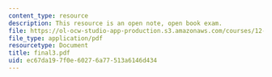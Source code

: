 ```yaml
---
content_type: resource
description: This resource is an open note, open book exam.
file: https://ol-ocw-studio-app-production.s3.amazonaws.com/courses/12-109-petrology-fall-2005/ec67da197f0e60276a77513a6146d434_final3.pdf
file_type: application/pdf
resourcetype: Document
title: final3.pdf
uid: ec67da19-7f0e-6027-6a77-513a6146d434
---
```

